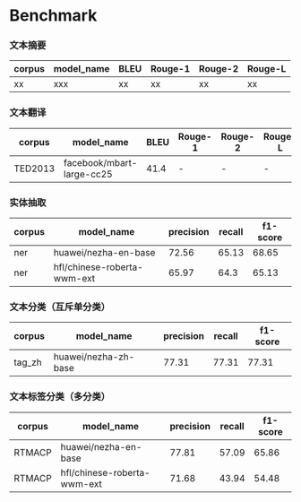 # Benchmark


### 文本摘要
corpus | model_name | BLEU | Rouge-1 | Rouge-2 | Rouge-L
---- | --------  | ---- | ---- | ---- | ----
xx | xxx | xx | xx | xx| xx

### 文本翻译
corpus | model_name | BLEU | Rouge-1 | Rouge-2 | Rouge-L
---- | --------  | ---- | ---- | ---- | ----
TED2013 | facebook/mbart-large-cc25 | 41.4 | - | - | -

### 实体抽取
corpus | model_name | precision | recall | f1-score
---- | --------  | ---- | ---- | ----
ner | huawei/nezha-en-base | 72.56 | 65.13 | 68.65
ner | hfl/chinese-roberta-wwm-ext | 65.97 | 64.3 | 65.13


### 文本分类（互斥单分类）
corpus | model_name | precision | recall | f1-score
---- | --------  | ---- | ---- | ----
tag_zh | huawei/nezha-zh-base | 77.31 | 77.31 | 77.31

### 文本标签分类（多分类）
corpus | model_name | precision | recall | f1-score
---- | --------  | ---- | ---- | ----
RTMACP | huawei/nezha-en-base | 77.81 | 57.09 | 65.86
RTMACP | hfl/chinese-roberta-wwm-ext | 71.68 | 43.94 | 54.48
